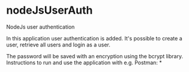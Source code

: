# nodeJsUserAuth
NodeJs user authentication

In this application user authentication is added.
It's possible to create a user, retrieve all users and login as a user.

The password will be saved with an encryption using the bcrypt library.
Instructions to run and use the application with e.g. Postman:
* 